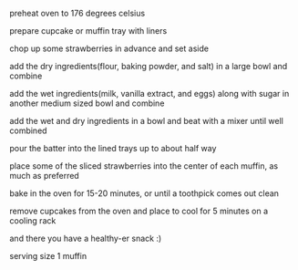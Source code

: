 preheat oven to 176 degrees celsius

prepare cupcake or muffin tray with liners

chop up some strawberries in advance and set aside

add the dry ingredients(flour, baking powder, and salt) in a large bowl and combine

add the wet ingredients(milk, vanilla extract, and eggs) along with sugar in another medium sized bowl and combine

add the wet and dry ingredients in a bowl and beat with a mixer until well combined

pour the batter into the lined trays up to about half way

place some of the sliced strawberries into the center of each muffin, as much as preferred

bake in the oven for 15-20 minutes, or until a toothpick comes out clean

remove cupcakes from the oven and place to cool for 5 minutes on a cooling rack

and there you have a healthy-er snack :)

serving size 1 muffin